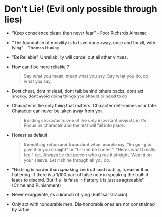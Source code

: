 # Don't Lie! (Evil only possible through lies)

- “Keep conscience clean, then never fear”  - Poor Richards Almanac

- “The foundation of morality is to have done away, once and for all, with lying” - Thomas Huxley
   

- "Be Reliable": Unreliability will cancel out all other virtues.  

- How can I be more reliable ? 
  > Say what you mean, mean what you say.
  > Say what you do, do what you say.

- Dont cheat, dont mislead, dont talk behind others backs, dont act sneaky, dont avoid doing things you should or need to do

- Character is the only thing that matters. Character determines your fate. Character can never be taken away from you. 

  > Building character is one of the only important projects in life
  > Focus on character and the rest will fall into place.

- Honest as default

  > Something rotten and fraudulent when people say, "Im going to give
    it to you straight" or "Let me be honest", "Heres what I really
    feel" ect.  Always be the person who gives it straight. Wear it on
    your sleeve. Let it shine through all you do.


- "Nothing is harder than speaking the truth and nothing is easier than flattering. If there is a 1/100 part of false note in speaking the truth it leads to discord. But if all is false in flattery it is just as agreeable"  (Crime and Punishment)

- Never exaggerate, its a branch of lying (Baltasar Gracian)

- Only act with honourable men. Dis-honorable ones are not constrained by virtue